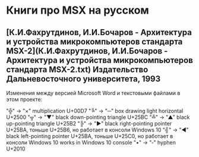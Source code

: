 ﻿Книги про MSX на русском
========================

## [К.И.Фахрутдинов, И.И.Бочаров - Архитектура и устройства микрокомпьютеров стандарта MSX-2](К.И.Фахрутдинов, И.И.Бочаров - Архитектура и устройства микрокомпьютеров стандарта MSX-2.txt) Издательство Дальневосточного университета, 1993

Изменения между версией Microsoft Word и текстовыми файлами в этом проекте:

"╬" -> "×" multiplication U+00D7
"╚" -> "─" box drawing light horizontal U+2500
"╦" -> "▼" black down-pointing triangle U+25BC
"╩" -> "▲" black up-pointing triangle U+25B2
"╠" -> "►" black right-pointing pointer U+25BA, тоньше U+25B6, но работает в консоли Windows 10
"╣" -> "◄" black left-pointing pointer U+25BA, тоньше U+25C0, но работает в консоли Windows 10
works in Windows 10 console
"•" -> "‐" hyphen U+2010
